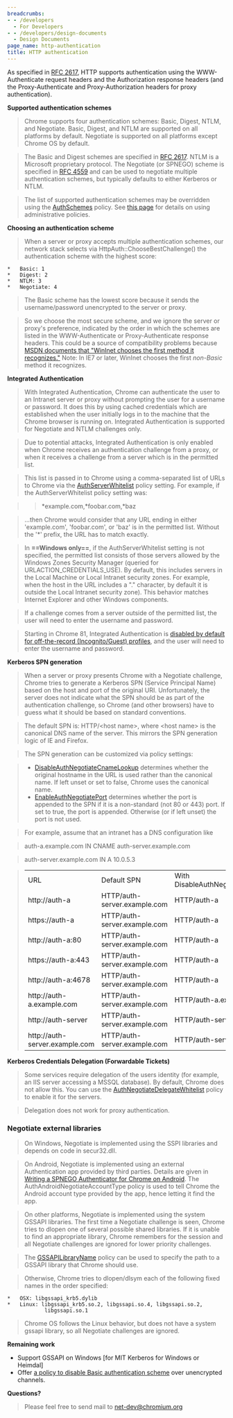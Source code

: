 ```yaml
---
breadcrumbs:
- - /developers
  - For Developers
- - /developers/design-documents
  - Design Documents
page_name: http-authentication
title: HTTP authentication
---
```


As specified in [RFC 2617](http://www.ietf.org/rfc/rfc2617.txt), HTTP supports
authentication using the WWW-Authenticate request headers and the Authorization
response headers (and the Proxy-Authenticate and Proxy-Authorization headers for
proxy authentication).

**Supported authentication schemes**

> Chrome supports four authentication schemes: Basic, Digest, NTLM, and
> Negotiate. Basic, Digest, and NTLM are supported on all platforms by default.
> Negotiate is supported on all platforms except Chrome OS by default.

> The Basic and Digest schemes are specified in [RFC
> 2617](http://www.ietf.org/rfc/rfc2617.txt). NTLM is a Microsoft proprietary
> protocol. The Negotiate (or SPNEGO) scheme is specified in [RFC
> 4559](http://www.ietf.org/rfc/rfc4559.txt) and can be used to negotiate
> multiple authentication schemes, but typically defaults to either Kerberos or
> NTLM.

> The list of supported authentication schemes may be overridden using the
> [AuthSchemes](/administrators/policy-list-3#AuthSchemes) policy. See [this
> page](/administrators) for details on using administrative policies.

**Choosing an authentication scheme**

> When a server or proxy accepts multiple authentication schemes, our network
> stack selects via HttpAuth::ChooseBestChallenge() the authentication scheme
> with the highest score:

    *   Basic: 1
    *   Digest: 2
    *   NTLM: 3
    *   Negotiate: 4

> The Basic scheme has the lowest score because it sends the username/password
> unencrypted to the server or proxy.

> So we choose the most secure scheme, and we ignore the server or proxy's
> preference, indicated by the order in which the schemes are listed in the
> WWW-Authenticate or Proxy-Authenticate response headers. This could be a
> source of compatibility problems because [MSDN documents that "WinInet chooses
> the first method it
> recognizes."](http://msdn.microsoft.com/en-us/library/aa384220%28VS.85%29.aspx)
> Note: In IE7 or later, WinInet chooses the first *non-Basic* method it
> recognizes.

**Integrated Authentication**

> With Integrated Authentication, Chrome can authenticate the user to an
> Intranet server or proxy without prompting the user for a username or
> password. It does this by using cached credentials which are established when
> the user initially logs in to the machine that the Chrome browser is running
> on. Integrated Authentication is supported for Negotiate and NTLM challenges
> only.

> Due to potential attacks, Integrated Authentication is only enabled when
> Chrome receives an authentication challenge from a proxy, or when it receives
> a challenge from a server which is in the permitted list.

> This list is passed in to Chrome using a comma-separated list of URLs to
> Chrome via the
> [AuthServerWhitelist](/administrators/policy-list-3#AuthServerWhitelist)
> policy setting. For example, if the AuthServerWhitelist policy setting was:

> > \*example.com,\*foobar.com,\*baz

> ...then Chrome would consider that any URL ending in either 'example.com',
> 'foobar.com', or 'baz' is in the permitted list. Without the '\*' prefix, the
> URL has to match exactly.

> In **==Windows only==**, if the AuthServerWhitelist setting is not specified,
> the permitted list consists of those servers allowed by the Windows Zones
> Security Manager (queried for URLACTION_CREDENTIALS_USE). By default, this
> includes servers in the Local Machine or Local Intranet security zones. For
> example, when the host in the URL includes a "." character, by default it is
> outside the Local Intranet security zone). This behavior matches Internet
> Explorer and other Windows components.

> If a challenge comes from a server outside of the permitted list, the user
> will need to enter the username and password.

> Starting in Chrome 81, Integrated Authentication is [disabled by default for
> off-the-record (Incognito/Guest)
> profiles](https://bugs.chromium.org/p/chromium/issues/detail), and the user
> will need to enter the username and password.

**Kerberos SPN generation**

> When a server or proxy presents Chrome with a Negotiate challenge, Chrome
> tries to generate a Kerberos SPN (Service Principal Name) based on the host
> and port of the original URI. Unfortunately, the server does not indicate what
> the SPN should be as part of the authentication challenge, so Chrome (and
> other browsers) have to guess what it should be based on standard conventions.

> The default SPN is: HTTP/&lt;host name&gt;, where &lt;host name&gt; is the
> canonical DNS name of the server. This mirrors the SPN generation logic of IE
> and Firefox.

> The SPN generation can be customized via policy settings:

> *   [DisableAuthNegotiateCnameLookup](/administrators/policy-list-3#DisableAuthNegotiateCnameLookup)
              determines whether the original hostname in the URL is used rather
              than the canonical name. If left unset or set to false, Chrome
              uses the canonical name.
> *   [EnableAuthNegotiatePort](/administrators/policy-list-3#EnableAuthNegotiatePort)
              determines whether the port is appended to the SPN if it is a
              non-standard (not 80 or 443) port. If set to true, the port is
              appended. Otherwise (or if left unset) the port is not used.

> For example, assume that an intranet has a DNS configuration like

> auth-a.example.com IN CNAME auth-server.example.com

> auth-server.example.com IN A 10.0.5.3

> <table>
> <tr>
> <td> URL</td>
> <td> Default SPN </td>
> <td> With DisableAuthNegotiateCnameLookup</td>
> <td> With EnableAuthNegotiatePort </td>
> </tr>
> <tr>
> <td> http://auth-a</td>
> <td> HTTP/auth-server.example.com</td>
> <td> HTTP/auth-a</td>
> <td> HTTP/auth-server.example.com</td>
> </tr>
> <tr>
> <td> https://auth-a</td>
> <td> HTTP/auth-server.example.com</td>
> <td> HTTP/auth-a </td>
> <td> HTTP/auth-server.example.com</td>
> </tr>
> <tr>
> <td> http://auth-a:80</td>
> <td> HTTP/auth-server.example.com</td>
> <td> HTTP/auth-a</td>
> <td> HTTP/auth-server.example.com</td>
> </tr>
> <tr>
> <td> https://auth-a:443</td>
> <td> HTTP/auth-server.example.com</td>
> <td> HTTP/auth-a</td>
> <td> HTTP/auth-server.example.com</td>
> </tr>
> <tr>
> <td> http://auth-a:4678</td>
> <td> HTTP/auth-server.example.com</td>
> <td> HTTP/auth-a</td>
> <td> HTTP/auth-server.example.com:4678</td>
> </tr>
> <tr>
> <td> http://auth-a.example.com</td>
> <td> HTTP/auth-server.example.com</td>
> <td> HTTP/auth-a.example.com</td>
> <td> HTTP/auth-server.example.com</td>
> </tr>
> <tr>
> <td> http://auth-server</td>
> <td> HTTP/auth-server.example.com</td>
> <td> HTTP/auth-server</td>
> <td> HTTP/auth-server.example.com</td>
> </tr>
> <tr>
> <td> http://auth-server.example.com</td>
> <td> HTTP/auth-server.example.com</td>
> <td> HTTP/auth-server.example.com</td>
> <td> HTTP/auth-server.example.com</td>
> </tr>
> </table>

**Kerberos Credentials Delegation (Forwardable Tickets)**

> Some services require delegation of the users identity (for example, an IIS
> server accessing a MSSQL database). By default, Chrome does not allow this.
> You can use the
> [AuthNegotiateDelegateWhitelist](/administrators/policy-list-3#AuthNegotiateDelegateWhitelist)
> policy to enable it for the servers.

> Delegation does not work for proxy authentication.

### **Negotiate external libraries**

> On Windows, Negotiate is implemented using the SSPI libraries and depends on
> code in secur32.dll.

> On Android, Negotiate is implemented using an external Authentication app
> provided by third parties. Details are given in [Writing a SPNEGO
> Authenticator for Chrome on
> Android](/developers/design-documents/http-authentication/writing-a-spnego-authenticator-for-chrome-on-android).
> The AuthAndroidNegotiateAccountType policy is used to tell Chrome the Android
> account type provided by the app, hence letting it find the app.

> On other platforms, Negotiate is implemented using the system GSSAPI
> libraries. The first time a Negotiate challenge is seen, Chrome tries to
> dlopen one of several possible shared libraries. If it is unable to find an
> appropriate library, Chrome remembers for the session and all Negotiate
> challenges are ignored for lower priority challenges.

> The [GSSAPILibraryName](/administrators/policy-list-3#GSSAPILibraryName)
> policy can be used to specify the path to a GSSAPI library that Chrome should
> use.

> Otherwise, Chrome tries to dlopen/dlsym each of the following fixed names in
> the order specified:

    *   OSX: libgssapi_krb5.dylib
    *   Linux: libgssapi_krb5.so.2, libgssapi.so.4, libgssapi.so.2,
                libgssapi.so.1

> Chrome OS follows the Linux behavior, but does not have a system gssapi
> library, so all Negotiate challenges are ignored.

**Remaining work**

*   Support GSSAPI on Windows \[for MIT Kerberos for Windows or
            Heimdal\]
*   Offer [a policy to disable Basic authentication
            scheme](https://bugs.chromium.org/p/chromium/issues/detail) over
            unencrypted channels.

**Questions?**

> Please feel free to send mail to net-dev@chromium.org